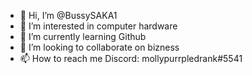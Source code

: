 - 👋 Hi, I’m @BussySAKA1
- 👀 I’m interested in computer hardware
- 🌱 I’m currently learning Github
- 💞️ I’m looking to collaborate on bizness
- 📫 How to reach me Discord: mollypurrpledrank#5541

<!---
BussySAKA1/BussySAKA1 is a ✨ special ✨ repository because its `README.md` (this file) appears on your GitHub profile.
You can click the Preview link to take a look at your changes.
--->
